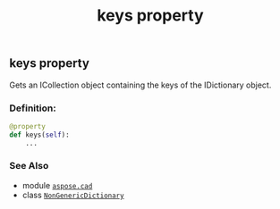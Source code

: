 ﻿---
title: keys property
second_title: Aspose.CAD for Python via .NET API References
description: 
type: docs
weight: 80
url: /aspose.cad/nongenericdictionary/keys/
is_root: false
---

## keys property


Gets an 
ICollection object containing the keys of the 
IDictionary object.
### Definition:
```python
@property
def keys(self):
    ...
```

### See Also
* module [`aspose.cad`](../../)
* class [`NonGenericDictionary`](/cad/python-net/aspose.cad/nongenericdictionary)
